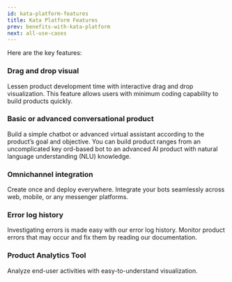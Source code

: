 ```yaml
---
id: kata-platform-features
title: Kata Platform Features
prev: benefits-with-kata-platform
next: all-use-cases
---
```


Here are the key features:

### Drag and drop visual

Lessen product development time with interactive drag and drop visualization. This feature allows users with minimum coding capability to build products quickly.

### Basic or advanced conversational product

Build a simple chatbot or advanced virtual assistant according to the product’s goal and objective. You can build product ranges from an uncomplicated key ord-based bot to an advanced AI product with natural language understanding (NLU) knowledge.

### Omnichannel integration

Create once and deploy everywhere. Integrate your bots seamlessly across web, mobile, or any messenger platforms.

### Error log history

Investigating errors is made easy with our error log history. Monitor product errors that may occur and fix them by reading our documentation.

### Product Analytics Tool

Analyze end-user activities with easy-to-understand visualization.
